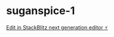 # suganspice-1

[Edit in StackBlitz next generation editor ⚡️](https://stackblitz.com/~/github.com/ruizTechServices/suganspice-1)